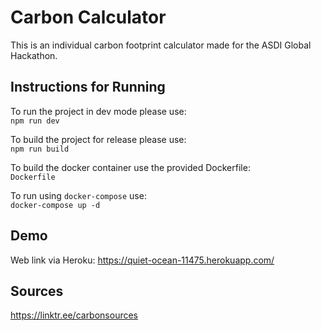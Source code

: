 # Carbon Calculator
This is an individual carbon footprint calculator made for the ASDI Global Hackathon.

## Instructions for Running
To run the project in dev mode please use:<br>
`npm run dev`

To build the project for release please use:<br>
`npm run build`

To build the docker container use the provided Dockerfile:<br>
`Dockerfile`

To run using `docker-compose` use:<br>
`docker-compose up -d`

## Demo
Web link via Heroku:
https://quiet-ocean-11475.herokuapp.com/

## Sources
https://linktr.ee/carbonsources